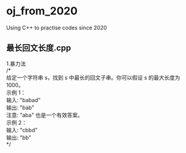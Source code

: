 # oj_from_2020
Using C++ to practise codes since 2020  

## 最长回文长度.cpp  
1.暴力法  
/*  
给定一个字符串 s，找到 s 中最长的回文子串。你可以假设 s 的最大长度为 1000。  
示例 1：  
输入: "babad"  
输出: "bab"  
注意: "aba" 也是一个有效答案。  
示例 2：  
输入: "cbbd"  
输出: "bb"  
*/  
